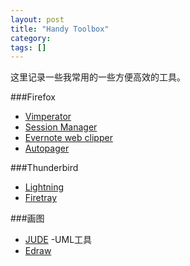 ```yaml
---
layout: post
title: "Handy Toolbox"
category: 
tags: []
---
```


这里记录一些我常用的一些方便高效的工具。

###Firefox
* [Vimperator](http://vimperator.org/vimperator)
* [Session Manager](http://sessionmanager.mozdev.org/)
* [Evernote web clipper](https://addons.mozilla.org/en-US/firefox/addon/evernote-web-clipper/)
* [Autopager](http://www.teesoft.info/content/view/118/1/lang,en/)

###Thunderbird
* [Lightning](https://addons.mozilla.org/en-US/thunderbird/addon/lightning/?src=search)
* [Firetray](https://skydrive.live.com/redir.aspx?cid=71573c6596efd6ee&resid=71573C6596EFD6EE!155&parid=71573C6596EFD6EE!154)

###画图
* [JUDE](https://skydrive.live.com/redir.aspx?cid=71573c6596efd6ee&resid=71573C6596EFD6EE!146&parid=71573C6596EFD6EE!145) -UML工具
* [Edraw](https://skydrive.live.com/redir.aspx?cid=71573c6596efd6ee&resid=71573C6596EFD6EE!196&parid=71573C6596EFD6EE!145)

